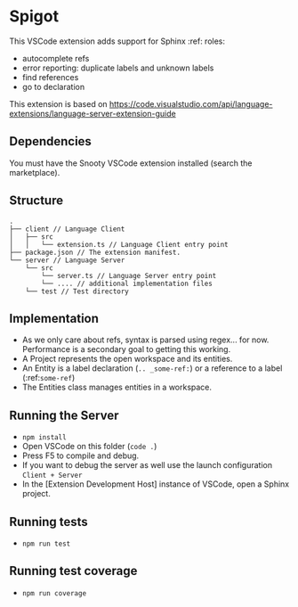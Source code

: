# Spigot

This VSCode extension adds support for Sphinx :ref: roles:

- autocomplete refs
- error reporting: duplicate labels and unknown labels
- find references
- go to declaration

This extension is based on https://code.visualstudio.com/api/language-extensions/language-server-extension-guide

## Dependencies

You must have the Snooty VSCode extension installed (search the marketplace).

## Structure

```
.
├── client // Language Client
│   ├── src
│   │   └── extension.ts // Language Client entry point
├── package.json // The extension manifest.
└── server // Language Server
    └── src
        └── server.ts // Language Server entry point
        └── .... // additional implementation files
    └── test // Test directory
```

## Implementation

- As we only care about refs, syntax is parsed using regex... for now. Performance is a secondary goal to getting this working.
- A Project represents the open workspace and its entities.
- An Entity is a label declaration (`.. _some-ref:`) or a reference to a label (:ref:`some-ref`)
- The Entities class manages entities in a workspace.

## Running the Server

- `npm install`
- Open VSCode on this folder (`code .`)
- Press F5 to compile and debug.
- If you want to debug the server as well use the launch configuration `Client + Server`
- In the [Extension Development Host] instance of VSCode, open a Sphinx project.

## Running tests

- `npm run test`

## Running test coverage

- `npm run coverage`
